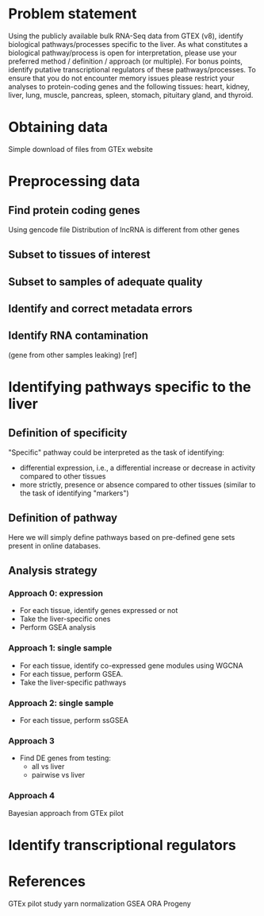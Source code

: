 # Problem statement

Using the publicly available bulk RNA-Seq data from GTEX (v8), identify biological pathways/processes specific to the liver. As what constitutes a biological pathway/process is open for interpretation, please use your preferred method / definition / approach (or multiple). For bonus points, identify putative transcriptional regulators of these pathways/processes. To ensure that you do not encounter memory issues please restrict your analyses to protein-coding genes and the following tissues: heart, kidney, liver, lung, muscle, pancreas, spleen, stomach, pituitary gland, and thyroid.

# Obtaining data
Simple download of files from GTEx website

# Preprocessing data
## Find protein coding genes
Using gencode file
Distribution of lncRNA is different from other genes

## Subset to tissues of interest

## Subset to samples of adequate quality

## Identify and correct metadata errors

## Identify RNA contamination
(gene from other samples leaking) [ref]

# Identifying pathways specific to the liver
## Definition of specificity
"Specific" pathway could be interpreted as the task of identifying:
- differential expression, i.e., a differential increase or decrease in activity compared to other tissues
- more strictly, presence or absence compared to other tissues (similar to the task of identifying "markers")

## Definition of pathway
Here we will simply define pathways based on pre-defined gene sets present in online databases. 

## Analysis strategy

### Approach 0: expression
- For each tissue, identify genes expressed or not
- Take the liver-specific ones
- Perform GSEA analysis

### Approach 1: single sample
- For each tissue, identify co-expressed gene modules using WGCNA
- For each tissue, perform GSEA. 
- Take the liver-specific pathways

### Approach 2: single sample
- For each tissue, perform ssGSEA

### Approach 3
- Find DE genes from testing: 
    - all vs liver
    - pairwise vs liver

### Approach 4
Bayesian approach from GTEx pilot


# Identify transcriptional regulators


# References
GTEx pilot study
yarn normalization
GSEA
ORA
Progeny